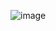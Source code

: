 ![image](https://github.com/leiasantos/exercicio-reprograma-menu/assets/57420848/a24aed21-ae1f-4384-9037-7cbd832548d5)
